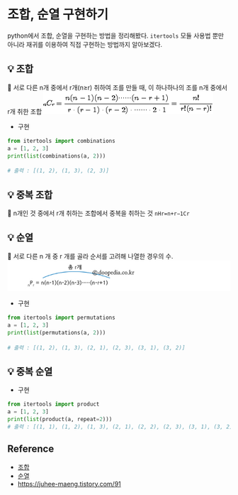 # 조합, 순열 구현하기

python에서 조합, 순열을 구현하는 방법을 정리해봤다. `itertools` 모듈 사용법 뿐만 아니라 재귀를 이용하여 직접 구현하는 방법까지 알아보겠다.


## 💡 조합
📌 서로 다른 n개 중에서 r개(n≥r) 취하여 조를 만들 때, 이 하나하나의 조를 n개 중에서 r개 취한 조합
![](../img/comb.gif)

- 구현
```python
from itertools import combinations
a = [1, 2, 3]
print(list(combinations(a, 2)))

# 출력 : [(1, 2), (1, 3), (2, 3)]
```

## 💡 중복 조합
📌 n개인 것 중에서 r개 취하는 조합에서 중복을 취하는 것
`nHr=n+r−1Cr`


## 💡 순열
📌 서로 다른 n 개 중 r 개를 골라 순서를 고려해 나열한 경우의 수.
![](../img/perm.jpeg)

- 구현
```python
from itertools import permutations
a = [1, 2, 3]
print(list(permutations(a, 2)))

# 출력 : [(1, 2), (1, 3), (2, 1), (2, 3), (3, 1), (3, 2)]
```

## 💡 중복 순열
- 구현
```python
from itertools import product
a = [1, 2, 3]
print(list(product(a, repeat=2)))
# 출력 : [(1, 1), (1, 2), (1, 3), (2, 1), (2, 2), (2, 3), (3, 1), (3, 2), (3, 3)]
```


## Reference
- [조합](https://terms.naver.com/entry.naver?docId=1223702&cid=40942&categoryId=32213)
- [순열](https://terms.naver.com/entry.naver?docId=1223701&cid=40942&categoryId=32213)
- https://juhee-maeng.tistory.com/91